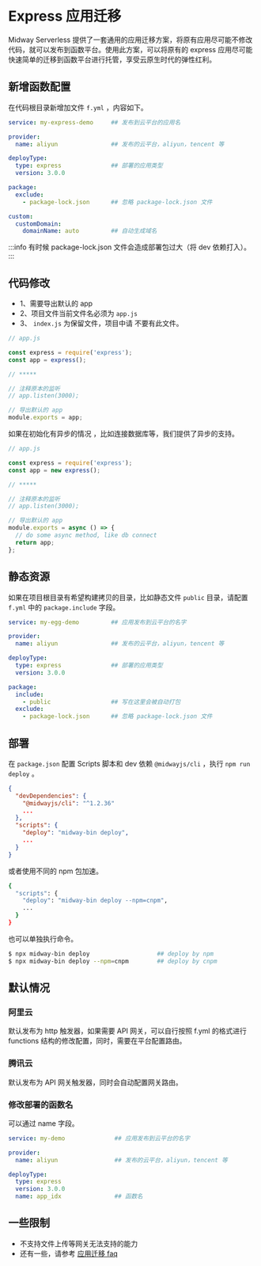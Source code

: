 # Express 应用迁移

Midway Serverless 提供了一套通用的应用迁移方案，将原有应用尽可能不修改代码，就可以发布到函数平台。使用此方案，可以将原有的 express 应用尽可能快速简单的迁移到函数平台进行托管，享受云原生时代的弹性红利。

## 新增函数配置



在代码根目录新增加文件 `f.yml` ，内容如下。

```yaml
service: my-express-demo     ## 发布到云平台的应用名

provider:
  name: aliyun               ## 发布的云平台，aliyun，tencent 等

deployType: 
  type: express              ## 部署的应用类型
  version: 3.0.0

package:
  exclude:
    - package-lock.json      ## 忽略 package-lock.json 文件

custom:
  customDomain:
    domainName: auto         ## 自动生成域名
```

:::info
有时候 package-lock.json 文件会造成部署包过大（将 dev 依赖打入）。
:::

## 代码修改

- 1、需要导出默认的 app
- 2、项目文件当前文件名必须为 `app.js`
- 3、 `index.js` 为保留文件，项目中请 不要有此文件。

```typescript
// app.js

const express = require('express');
const app = express();

// *****

// 注释原本的监听
// app.listen(3000);

// 导出默认的 app
module.exports = app;
```

如果在初始化有异步的情况 ，比如连接数据库等，我们提供了异步的支持。

```typescript
// app.js

const express = require('express');
const app = new express();

// *****

// 注释原本的监听
// app.listen(3000);

// 导出默认的 app
module.exports = async () => {
  // do some async method, like db connect
  return app;
};
```

## 静态资源

如果在项目根目录有希望构建拷贝的目录，比如静态文件 `public` 目录，请配置 `f.yml` 中的 `package.include` 字段。

```yaml
service: my-egg-demo         ## 应用发布到云平台的名字

provider:
  name: aliyun               ## 发布的云平台，aliyun，tencent 等

deployType: 
  type: express              ## 部署的应用类型
  version: 3.0.0

package:
  include:
    - public                 ## 写在这里会被自动打包
  exclude:
    - package-lock.json      ## 忽略 package-lock.json 文件
```

## 部署

在 `package.json` 配置 Scripts 脚本和 dev 依赖 `@midwayjs/cli` ，执行 `npm run deploy` 。

```json
{
  "devDependencies": {
    "@midwayjs/cli": "^1.2.36"
    ...
  },
  "scripts": {
    "deploy": "midway-bin deploy",
    ...
  }
}
```

或者使用不同的 npm 包加速。

```bash
{
  "scripts": {
    "deploy": "midway-bin deploy --npm=cnpm",
    ...
  }
}
```

也可以单独执行命令。

```bash
$ npx midway-bin deploy                   ## deploy by npm
$ npx midway-bin deploy --npm=cnpm        ## deploy by cnpm
```

## 默认情况

### 阿里云

默认发布为 http 触发器，如果需要 API 网关，可以自行按照 f.yml 的格式进行 functions 结构的修改配置，同时，需要在平台配置路由。

### 腾讯云

默认发布为 API 网关触发器，同时会自动配置网关路由。
​

### 修改部署的函数名

可以通过 name 字段。

```yaml
service: my-demo              ## 应用发布到云平台的名字

provider:
  name: aliyun                ## 发布的云平台，aliyun，tencent 等

deployType:
  type: express
  version: 3.0.0
  name: app_idx               ## 函数名
```

## 一些限制

- 不支持文件上传等网关无法支持的能力
- 还有一些，请参考 [应用迁移 faq](migrate_faq)
